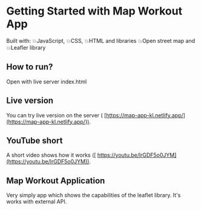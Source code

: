 # Getting Started with Map Workout App

Built with: 💥JavaScript, 💥CSS, 💥HTML and libraries 💥Open street map and 💥Leafler library

## How to run?

Open with live server index.html

## Live version

You can try live version on the server ( [https://map-app-kl.netlify.app/](https://map-app-kl.netlify.app/)).

## YouTube short

A short video shows how it works ([ https://youtu.be/lrGDF5o0JYM](https://youtu.be/lrGDF5o0JYM)).

## Map Workout Application

Very simply app which shows the capabilities of the leaflet library. It's works with external API.
